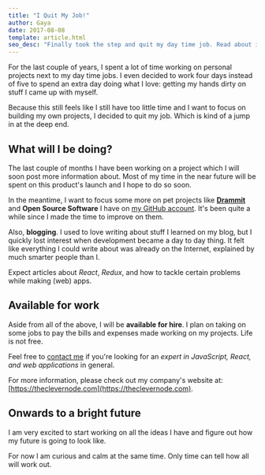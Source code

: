```yaml
---
title: "I Quit My Job!"
author: Gaya
date: 2017-08-08
template: article.html
seo_desc: "Finally took the step and quit my day time job. Read about it here."
---
```


For the last couple of years, I spent a lot of time working on personal projects next to my day time jobs. I even decided to work four days instead of five to spend an extra day doing what I love: getting my hands dirty on stuff I came up with myself.

Because this still feels like I still have too little time and I want to focus on building my own projects, I decided to quit my job. Which is kind of a jump in at the deep end.

<span class="more"></span>

What will I be doing?
---------------------

The last couple of months I have been working on a project which I will soon post more information about. Most of my time in the near future will be spent on this product's launch and I hope to do so soon.

In the meantime, I want to focus some more on pet projects like **[Drammit](https://www.dramm.it)** and **Open Source Software** I have on [my GitHub account](https://github.com/Gaya). It's been quite a while since I made the time to improve on them.

Also, **blogging**. I used to love writing about stuff I learned on my blog, but I quickly lost interest when development became a day to day thing. It felt like everything I could write about was already on the Internet, explained by much smarter people than I.

Expect articles about _React_, _Redux_, and how to tackle certain problems while making (web) apps.

Available for work
------------------

Aside from all of the above, I will be **available for hire**. I plan on taking on some jobs to pay the bills and expenses made working on my projects. Life is not free.

Feel free to [contact me](https://www.theclevernode.com/#contact) if you're looking for an _expert in JavaScript, React, and web applications_ in general.

For more information, please check out my company's website at: [https://theclevernode.com](https://theclevernode.com).

Onwards to a bright future
--------------------------

I am very excited to start working on all the ideas I have and figure out how my future is going to look like.

For now I am curious and calm at the same time. Only time can tell how all will work out.
